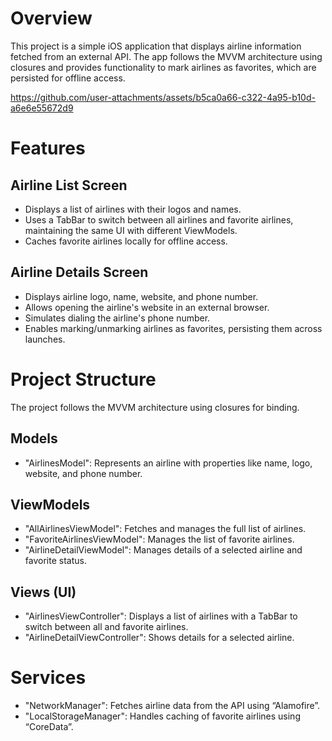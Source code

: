 
# Overview
This project is a simple iOS application that displays airline information fetched from an external API. The app follows the MVVM architecture using closures and provides functionality to mark airlines as favorites, which are persisted for offline access.



https://github.com/user-attachments/assets/b5ca0a66-c322-4a95-b10d-a6e6e55672d9




# Features

## Airline List Screen 
  - Displays a list of airlines with their logos and names.
  - Uses a TabBar to switch between all airlines and favorite airlines, maintaining the same UI with different ViewModels.
  - Caches favorite airlines locally for offline access.

## Airline Details Screen 
  - Displays airline logo, name, website, and phone number.
  - Allows opening the airline's website in an external browser.
  - Simulates dialing the airline's phone number.
  - Enables marking/unmarking airlines as favorites, persisting them across launches.

# Project Structure
The project follows the MVVM architecture using closures for binding.

## Models 
  - "AirlinesModel": Represents an airline with properties like name, logo, website, and phone number.

## ViewModels 
  - "AllAirlinesViewModel": Fetches and manages the full list of airlines.
  - "FavoriteAirlinesViewModel": Manages the list of favorite airlines.
  - "AirlineDetailViewModel": Manages details of a selected airline and favorite status.

## Views (UI) 
  - "AirlinesViewController": Displays a list of airlines with a TabBar to switch between all and favorite airlines.
  - "AirlineDetailViewController": Shows details for a selected airline.

# Services 
  - "NetworkManager": Fetches airline data from the API using “Alamofire”.
  - "LocalStorageManager": Handles caching of favorite airlines using “CoreData”.

  
